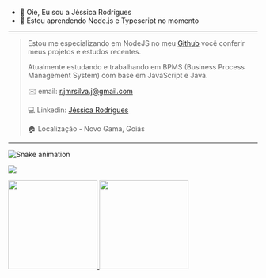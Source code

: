 - 👋 Oie, Eu sou a Jéssica Rodrigues
- 🌱 Estou aprendendo Node.js e Typescript no momento

---

> 
>  Estou me especializando em NodeJS no meu [Github](https://github.com/JNamasaki/) você conferir meus projetos e estudos recentes.
> 
>  Atualmente estudando e trabalhando em BPMS (Business Process Management System) com base em JavaScript e Java.
> 
> :envelope: email: <r.jmrsilva.j@gmail.com>
> 
> :computer: Linkedin: [Jéssica Rodrigues](https://www.linkedin.com/in/jm-rod/)
> 
> :house: Localização - Novo Gama, Goiás

----



![Snake animation](https://github.com/JNamasaki/JNamasaki/blob/output/github-contribution-grid-snake.svg)

![](https://github-readme-streak-stats.herokuapp.com/?user=JNamasaki&theme=radical&hide_border=true)
<div>
<a href="https://github.com/JNamasaki">
<img height="180em" src="https://github-readme-stats.vercel.app/api/top-langs/?username=JNamasaki&layout=compact&langs_count=7&theme=radical"/>
<img height="180em" src="https://github-readme-stats.vercel.app/api?username=JNamasaki&show_icons=true&theme=radical&include_all_commits=true&count_private=true"/>
</div>


<!---
JNamasaki/JNamasaki is a ✨ special ✨ repository because its `README.md` (this file) appears on your GitHub profile.
You can click the Preview link to take a look at your changes.
--->
